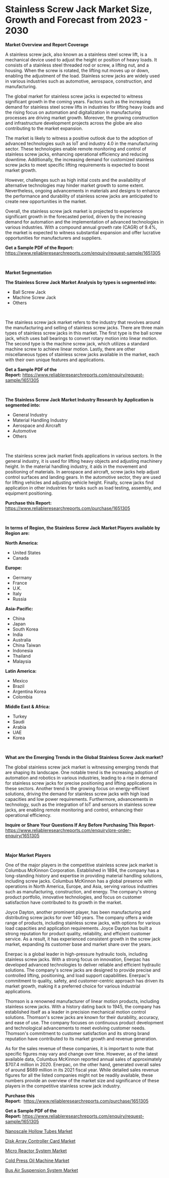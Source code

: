 <p><h1>Stainless Screw Jack Market Size, Growth and Forecast from 2023 - 2030</h1></p><p><strong>Market Overview and Report Coverage</strong></p>
<p><p>A stainless screw jack, also known as a stainless steel screw lift, is a mechanical device used to adjust the height or position of heavy loads. It consists of a stainless steel threaded rod or screw, a lifting nut, and a housing. When the screw is rotated, the lifting nut moves up or down, enabling the adjustment of the load. Stainless screw jacks are widely used in various industries such as automotive, aerospace, construction, and manufacturing.</p><p>The global market for stainless screw jacks is expected to witness significant growth in the coming years. Factors such as the increasing demand for stainless steel screw lifts in industries for lifting heavy loads and the rising focus on automation and digitalization in manufacturing processes are driving market growth. Moreover, the growing construction and infrastructure development projects across the globe are also contributing to the market expansion.</p><p>The market is likely to witness a positive outlook due to the adoption of advanced technologies such as IoT and industry 4.0 in the manufacturing sector. These technologies enable remote monitoring and control of stainless screw jacks, enhancing operational efficiency and reducing downtime. Additionally, the increasing demand for customized stainless screw jacks to meet specific lifting requirements is expected to boost market growth.</p><p>However, challenges such as high initial costs and the availability of alternative technologies may hinder market growth to some extent. Nevertheless, ongoing advancements in materials and designs to enhance the performance and durability of stainless screw jacks are anticipated to create new opportunities in the market.</p><p>Overall, the stainless screw jack market is projected to experience significant growth in the forecasted period, driven by the increasing demand for automation and the implementation of advanced technologies in various industries. With a compound annual growth rate (CAGR) of 9.4%, the market is expected to witness substantial expansion and offer lucrative opportunities for manufacturers and suppliers.</p></p>
<p><strong>Get a Sample PDF of the Report:</strong> <a href="https://www.reliableresearchreports.com/enquiry/request-sample/1651305">https://www.reliableresearchreports.com/enquiry/request-sample/1651305</a></p>
<p>&nbsp;</p>
<p><strong>Market Segmentation</strong></p>
<p><strong>The Stainless Screw Jack Market Analysis by types is segmented into:</strong></p>
<p><ul><li>Ball Screw Jack</li><li>Machine Screw Jack</li><li>Others</li></ul></p>
<p>&nbsp;</p>
<p><p>The stainless screw jack market refers to the industry that revolves around the manufacturing and selling of stainless screw jacks. There are three main types of stainless screw jacks in this market. The first type is the ball screw jack, which uses ball bearings to convert rotary motion into linear motion. The second type is the machine screw jack, which utilizes a standard machine screw to achieve linear motion. Lastly, there are other miscellaneous types of stainless screw jacks available in the market, each with their own unique features and applications.</p></p>
<p><strong>Get a Sample PDF of the Report:</strong>&nbsp;<a href="https://www.reliableresearchreports.com/enquiry/request-sample/1651305">https://www.reliableresearchreports.com/enquiry/request-sample/1651305</a></p>
<p>&nbsp;</p>
<p><strong>The Stainless Screw Jack Market Industry Research by Application is segmented into:</strong></p>
<p><ul><li>General Industry</li><li>Material Handling Industry</li><li>Aerospace and Aircraft</li><li>Automotive</li><li>Others</li></ul></p>
<p>&nbsp;</p>
<p><p>The stainless screw jack market finds applications in various sectors. In the general industry, it is used for lifting heavy objects and adjusting machinery height. In the material handling industry, it aids in the movement and positioning of materials. In aerospace and aircraft, screw jacks help adjust control surfaces and landing gears. In the automotive sector, they are used for lifting vehicles and adjusting vehicle height. Finally, screw jacks find application in other industries for tasks such as load testing, assembly, and equipment positioning.</p></p>
<p><strong>Purchase this Report:</strong>&nbsp; <a href="https://www.reliableresearchreports.com/purchase/1651305">https://www.reliableresearchreports.com/purchase/1651305</a></p>
<p>&nbsp;</p>
<p><strong>In terms of Region, the Stainless Screw Jack Market Players available by Region are:</strong></p>
<p>
    <p> <strong> North America: </strong>
        <ul>
            <li>United States</li>
            <li>Canada</li>
        </ul>
        </p> 
    <p> <strong> Europe: </strong>
        <ul>
            <li>Germany</li>
            <li>France</li>
            <li>U.K.</li>
            <li>Italy</li>
            <li>Russia</li>
        </ul>
        </p> 
    <p> <strong> Asia-Pacific: </strong>
        <ul>
            <li>China</li>
            <li>Japan</li>
            <li>South Korea</li>
            <li>India</li>
            <li>Australia</li>
            <li>China Taiwan</li>
            <li>Indonesia</li>
            <li>Thailand</li>
            <li>Malaysia</li>
        </ul>
        </p> 
    <p> <strong> Latin America: </strong>
        <ul>
            <li>Mexico</li>
            <li>Brazil</li>
            <li>Argentina Korea</li>
            <li>Colombia</li>
        </ul>
        </p> 
    <p> <strong> Middle East & Africa: </strong>
        <ul>
            <li>Turkey</li>
            <li>Saudi</li>
            <li>Arabia</li>
            <li>UAE</li>
            <li>Korea</li>
        </ul>
    </p>
    </p>
<p>&nbsp;</p>
<p><strong>What are the Emerging Trends in the Global Stainless Screw Jack market?</strong></p>
<p><p>The global stainless screw jack market is witnessing emerging trends that are shaping its landscape. One notable trend is the increasing adoption of automation and robotics in various industries, leading to a rise in demand for stainless screw jacks for precise positioning and lifting applications in these sectors. Another trend is the growing focus on energy-efficient solutions, driving the demand for stainless screw jacks with high load capacities and low power requirements. Furthermore, advancements in technology, such as the integration of IoT and sensors in stainless screw jacks, are enabling remote monitoring and control, enhancing their operational efficiency.</p></p>
<p><strong>Inquire or Share Your Questions If Any Before Purchasing This Report</strong>- <a href="https://www.reliableresearchreports.com/enquiry/pre-order-enquiry/1651305">https://www.reliableresearchreports.com/enquiry/pre-order-enquiry/1651305</a></p>
<p>&nbsp;</p>
<p><strong>Major Market Players</strong></p>
<p><p>One of the major players in the competitive stainless screw jack market is Columbus McKinnon Corporation. Established in 1894, the company has a long-standing history and expertise in providing material handling solutions, including screw jacks. Columbus McKinnon has a global presence with operations in North America, Europe, and Asia, serving various industries such as manufacturing, construction, and energy. The company's strong product portfolio, innovative technologies, and focus on customer satisfaction have contributed to its growth in the market.</p><p>Joyce Dayton, another prominent player, has been manufacturing and distributing screw jacks for over 140 years. The company offers a wide range of products, including stainless screw jacks, with options for various load capacities and application requirements. Joyce Dayton has built a strong reputation for product quality, reliability, and efficient customer service. As a result, it has experienced consistent growth in the screw jack market, expanding its customer base and market share over the years.</p><p>Enerpac is a global leader in high-pressure hydraulic tools, including stainless screw jacks. With a strong focus on innovation, Enerpac has developed advanced technologies to deliver reliable and efficient hydraulic solutions. The company's screw jacks are designed to provide precise and controlled lifting, positioning, and load support capabilities. Enerpac's commitment to quality, safety, and customer-centric approach has driven its market growth, making it a preferred choice for various industrial applications.</p><p>Thomson is a renowned manufacturer of linear motion products, including stainless screw jacks. With a history dating back to 1945, the company has established itself as a leader in precision mechanical motion control solutions. Thomson's screw jacks are known for their durability, accuracy, and ease of use. The company focuses on continuous product development and technological advancements to meet evolving customer needs. Thomson's commitment to customer satisfaction and its strong brand reputation have contributed to its market growth and revenue generation.</p><p>As for the sales revenue of these companies, it is important to note that specific figures may vary and change over time. However, as of the latest available data, Columbus McKinnon reported annual sales of approximately $707.4 million in 2020. Enerpac, on the other hand, generated overall sales of around $689 million in its 2021 fiscal year. While detailed sales revenue figures for all the listed companies might not be readily available, these numbers provide an overview of the market size and significance of these players in the competitive stainless screw jack industry.</p></p>
<p><strong>Purchase this Report:</strong>&nbsp;&nbsp;<a href="https://www.reliableresearchreports.com/purchase/1651305">https://www.reliableresearchreports.com/purchase/1651305</a></p>
<p></p>
<p><strong>Get a Sample PDF of the Report:</strong>&nbsp;<a href="https://www.reliableresearchreports.com/enquiry/request-sample/1651305">https://www.reliableresearchreports.com/enquiry/request-sample/1651305</a></p>
<p><p><a href="https://github.com/kipkeeva/Market-Research-Report-List-1/blob/main/nanoscale-hollow-tubes-market.md">Nanoscale Hollow Tubes Market</a></p><p><a href="https://github.com/kuntayevaz/Market-Research-Report-List-1/blob/main/disk-array-controller-card-market.md">Disk Array Controller Card Market</a></p><p><a href="https://www.linkedin.com/pulse/micro-reactor-system-market-size-2023-2030-global-industrial-e2aue/">Micro Reactor System Market</a></p><p><a href="https://www.linkedin.com/pulse/cold-press-oil-machine-market-size-share-global-analysis-ojgde/">Cold Press Oil Machine Market</a></p><p><a href="https://medium.com/@austynlemke1988/bus-air-suspension-system-market-size-growth-forecast-2023-2030-e3c3d802d2b3">Bus Air Suspension System Market</a></p></p>